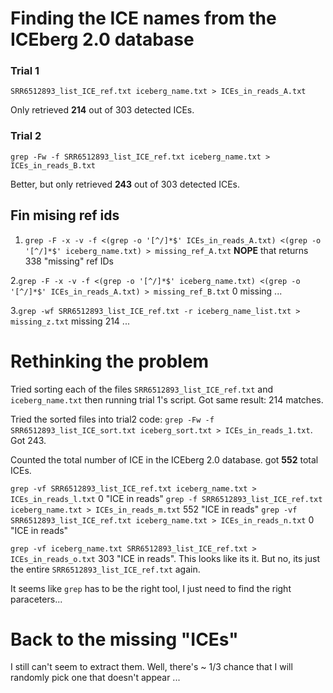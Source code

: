 # Finding the ICE names from the ICEberg 2.0 database

### Trial 1 ###
```
SRR6512893_list_ICE_ref.txt iceberg_name.txt > ICEs_in_reads_A.txt
```
Only retrieved **214** out of 303 detected ICEs.


### Trial 2 ###
```
grep -Fw -f SRR6512893_list_ICE_ref.txt iceberg_name.txt > ICEs_in_reads_B.txt
```
Better, but only retrieved **243** out of 303 detected ICEs.


## Fin mising ref ids ##
1. ```grep -F -x -v -f <(grep -o '[^/]*$' ICEs_in_reads_A.txt) <(grep -o '[^/]*$' iceberg_name.txt) > missing_ref_A.txt``` **NOPE** that returns 338 "missing" ref IDs

2.```grep -F -x -v -f <(grep -o '[^/]*$' iceberg_name.txt) <(grep -o '[^/]*$' ICEs_in_reads_A.txt) > missing_ref_B.txt``` 0 missing ...

3.```grep -wf SRR6512893_list_ICE_ref.txt -r iceberg_name_list.txt > missing_z.txt``` missing 214 ...

# Rethinking the problem
Tried sorting each of the files ```SRR6512893_list_ICE_ref.txt``` and ```iceberg_name.txt``` then running trial 1's script. Got same result: 214 matches.

Tried the sorted files into trial2 code: ```grep -Fw -f SRR6512893_list_ICE_sort.txt iceberg_sort.txt > ICEs_in_reads_1.txt```. Got 243.

Counted the total number of ICE in the ICEberg 2.0 database. got **552** total ICEs.

```grep -vf SRR6512893_list_ICE_ref.txt iceberg_name.txt > ICEs_in_reads_l.txt``` 0 "ICE in reads"
```grep -f SRR6512893_list_ICE_ref.txt iceberg_name.txt > ICEs_in_reads_m.txt``` 552 "ICE in reads"
```grep -vf SRR6512893_list_ICE_ref.txt iceberg_name.txt > ICEs_in_reads_n.txt``` 0 "ICE in reads"

```grep -vf iceberg_name.txt SRR6512893_list_ICE_ref.txt > ICEs_in_reads_o.txt``` 303 "ICE in reads". This looks like its it. But no, its just the entire ```SRR6512893_list_ICE_ref.txt``` again.

It seems like ```grep``` has to be the right tool, I just need to find the right paraceters...

# Back to the missing "ICEs"
I still can't seem to extract them. Well, there's ~ 1/3 chance that I will randomly pick one that doesn't appear ...
